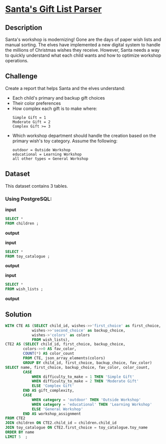 # [Santa's Gift List Parser](https://adventofsql.com/challenges/1)
## Description
Santa's workshop is modernizing! Gone are the days of paper wish lists and manual sorting. The elves have implemented a new digital system to handle the millions of Christmas wishes they receive. However, Santa needs a way to quickly understand what each child wants and how to optimize workshop operations.
## Challenge
Create a report that helps Santa and the elves understand:
* Each child's primary and backup gift choices
* Their color preferences
* How complex each gift is to make where:
    ```
    Simple Gift = 1
    Moderate Gift = 2
    Complex Gift >= 3
    ```
* Which workshop department should handle the creation based on the primary wish's toy category. Assume the following:
  ```
  outdoor = Outside Workshop
  educational = Learning Workshop
  all other types = General Workshop
  ```
## Dataset
This dataset contains 3 tables. 
### Using PostgreSQL:
**input**
```sql
SELECT *
FROM children ;
```
**output**

**input**
```sql
SELECT *
FROM toy_catalogue ;
```
**output**

**input**
```sql
SELECT *
FROM wish_lists ;
```
**output**

## Solution

```sql
WITH CTE AS (SELECT child_id, wishes->>'first_choice' as first_choice, 
			wishes->>'second_choice' as backup_choice,
			wishes->'colors' as colors
			FROM wish_lists),
CTE2 AS (SELECT child_id, first_choice, backup_choice, 
		colors->>0 AS fav_color,
		COUNT(*) AS color_count
		FROM CTE, json_array_elements(colors)
		GROUP BY child_id, first_choice, backup_choice, fav_color)
SELECT name, first_choice, backup_choice, fav_color, color_count,
		CASE
			WHEN difficulty_to_make = 1 THEN 'Simple Gift'
			WHEN difficulty_to_make = 2 THEN 'Moderate Gift'
			ELSE 'Complex Gift'
		END AS gift_complexity,
		CASE
			WHEN category = 'outdoor' THEN 'Outside Workshop'
			WHEN category = 'educational' THEN 'Learning Workshop'
			ELSE 'General Workshop'
		END AS workshop_assignment
FROM CTE2
JOIN children ON CTE2.child_id = children.child_id
JOIN toy_catalogue ON CTE2.first_choice = toy_catalogue.toy_name
ORDER BY name
LIMIT 5  ;
```
